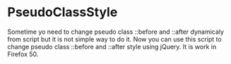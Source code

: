 # PseudoClassStyle
Sometime yo need to change pseudo class ::before and ::after dynamicaly from script but it is not simple way to do it. Now you can use this script to change pseudo class ::before and ::after style using jQuery. It is work in Firefox 50.
